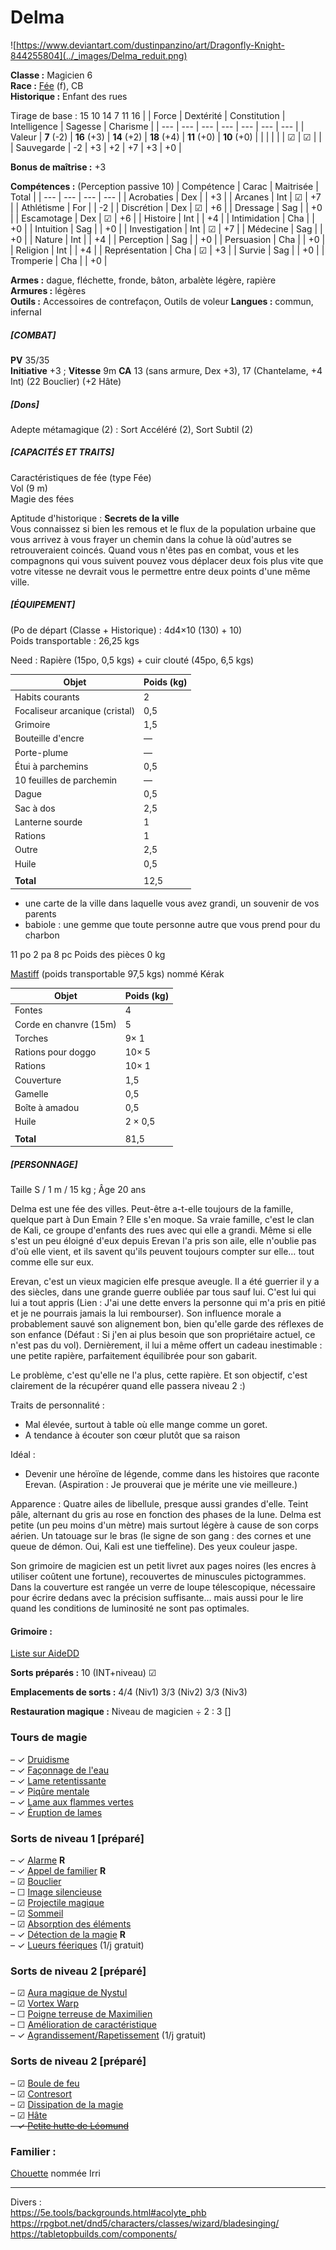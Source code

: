 # Delma

![https://www.deviantart.com/dustinpanzino/art/Dragonfly-Knight-844255804](../_images/Delma_reduit.png)  

**Classe :** Magicien 6     
**Race :** [Fée](http://dnd5e.wikidot.com/fairy) (f), CB  
**Historique :** Enfant des rues  

Tirage de base : 15 10 14 7 11 16
| | Force | Dextérité | Constitution | Intelligence | Sagesse | Charisme | 
| ---  | --- | --- | --- | --- | --- | --- | 
| Valeur | **7** (-2) | **16** (+3) | **14** (+2) | **18** (+4) | **11** (+0) |  **10** (+0) |
|  |  |   |   | ☑ | ☑ |   |
|  Sauvegarde | -2 | +3 | +2 | +7 | +3 | +0 |

**Bonus de maîtrise :** +3  

**Compétences :** (Perception passive 10)
| Compétence | Carac | Maitrisée | Total |
| --- | --- | --- | --- | 
| Acrobaties | Dex |  | +3 |
| Arcanes | Int | ☑ | +7 |
| Athlétisme | For |  | -2 |
| Discrétion | Dex | ☑ | +6 |
| Dressage | Sag |  | +0 |
| Escamotage | Dex | ☑ | +6 |
| Histoire | Int |  | +4 |
| Intimidation | Cha |  | +0 |
| Intuition | Sag |  | +0 |
| Investigation | Int | ☑ | +7 |
| Médecine | Sag |  | +0 |
| Nature | Int |  | +4 |
| Perception | Sag |  | +0 |
| Persuasion | Cha |  | +0 |
| Religion | Int |  | +4 |
| Représentation | Cha | ☑ | +3 |
| Survie | Sag |  | +0 |
| Tromperie | Cha |  | +0 |

**Armes :** dague, fléchette, fronde, bâton, arbalète légère, rapière  
**Armures :** légères  
**Outils :** Accessoires de contrefaçon, Outils de voleur 
**Langues :** commun, infernal  

##### [COMBAT]
**PV** 35/35  
**Initiative** +3 ; **Vitesse** 9m
**CA** 13 (sans armure, Dex +3), 17 (Chantelame, +4 Int) (22 Bouclier) (+2 Hâte)



##### [Dons]
Adepte métamagique (2) : Sort Accéléré (2), Sort Subtil (2)

##### [CAPACITÉS ET TRAITS]
Caractéristiques de fée (type Fée)  
Vol (9 m)  
Magie des fées   

Aptitude d'historique : **Secrets de la ville**  
Vous connaissez si bien les remous et le flux de la population urbaine que vous arrivez à vous frayer un chemin dans la cohue là oùd'autres se retrouveraient coincés. Quand vous n'êtes pas en combat, vous et les compagnons qui vous suivent pouvez vous déplacer deux fois plus vite que votre vitesse ne devrait vous le permettre entre deux points d'une même ville.

##### [ÉQUIPEMENT]
(Po de départ (Classe + Historique) : 4d4×10 (130) + 10)  
Poids transportable : 26,25 kgs  

Need : Rapière (15po, 0,5 kgs) + cuir clouté (45po, 6,5 kgs)

| Objet | Poids (kg) | 
| --- | --- |  
| Habits courants | 2 |
| Focaliseur arcanique (cristal) | 0,5 |
| Grimoire | 1,5 |
| Bouteille d'encre | — | 
| Porte-plume | — | 
| Étui à parchemins | 0,5 |
| 10 feuilles de parchemin | — |
| Dague | 0,5 |
| Sac à dos | 2,5 |
| Lanterne sourde | 1 |
| Rations | 1 | 
| Outre | 2,5 | 
| Huile | 0,5 | 
| |  | 
| **Total** | 12,5 | 
 
+ une carte de la ville dans laquelle vous avez grandi, un souvenir de vos parents  
+ babiole : une gemme que toute personne autre que vous prend pour du charbon  

11 po 
2 pa
8 pc
Poids des pièces 0 kg 


[Mastiff](https://www.aidedd.org/dnd/monstres.php?vf=molosse) (poids transportable 97,5 kgs) nommé Kérak  

| Objet | Poids (kg) | 
| --- | --- |  
| Fontes | 4 |
| Corde en chanvre (15m) | 5 |
| Torches | 9× 1|
| Rations pour doggo | 10× 5 |
| Rations | 10× 1 | 
| Couverture | 1,5 |
| Gamelle | 0,5 |
| Boîte à amadou | 0,5 |
| Huile | 2 × 0,5 | 
| |  | 
| **Total** | 81,5 |


##### [PERSONNAGE]
Taille S / 1 m / 15 kg ; Âge 20 ans  

Delma est une fée des villes. Peut-être a-t-elle toujours de la famille, quelque part à Dun Emain ? Elle s'en moque. Sa vraie famille, c'est le clan de Kali, ce groupe d'enfants des rues avec qui elle a grandi. Même si elle s'est un peu éloigné d'eux depuis Erevan l'a pris son aile, elle n'oublie pas d'où elle vient, et ils savent qu'ils peuvent toujours compter sur elle… tout comme elle sur eux.

Erevan, c'est un vieux magicien elfe presque aveugle. Il a été guerrier il y a des siècles, dans une grande guerre oubliée par tous sauf lui. C'est lui qui lui a tout appris (Lien : J'ai une dette envers la personne qui m'a pris en pitié et je ne pourrais jamais la lui rembourser). Son influence morale a probablement sauvé son alignement bon, bien qu'elle garde des réflexes de son enfance (Défaut : Si j'en ai plus besoin que son propriétaire actuel, ce n'est pas du vol). Dernièrement, il lui a même offert un cadeau inestimable : une petite rapière, parfaitement équilibrée pour son gabarit. 

Le problème, c'est qu'elle ne l'a plus, cette rapière. Et son objectif, c'est clairement de la récupérer quand elle passera niveau 2 :) 

Traits de personnalité : 
- Mal élevée, surtout à table où elle mange comme un goret.
- A tendance à écouter son cœur plutôt que sa raison

Idéal :
- Devenir une héroïne de légende, comme dans les histoires que raconte Erevan. (Aspiration : Je prouverai que je mérite une vie meilleure.)
 
Apparence :
Quatre ailes de libellule, presque aussi grandes d'elle. Teint pâle, alternant du gris au rose en fonction des phases de la lune.
Delma est petite (un peu moins d'un mètre) mais surtout légère à cause de son corps aérien. 
Un tatouage sur le bras (le signe de son gang : des cornes et une queue de démon. Oui, Kali est une tieffeline). Des yeux couleur jaspe.

Son grimoire de magicien est un petit livret aux pages noires (les encres à utiliser coûtent une fortune), recouvertes de minuscules pictogrammes. Dans la couverture est rangée un verre de loupe télescopique, nécessaire pour écrire dedans avec la précision suffisante… mais aussi pour le lire quand les conditions de luminosité ne sont pas optimales.


#### Grimoire :

[Liste sur AideDD](https://www.aidedd.org/dnd-filters/sorts.php)

**Sorts préparés :** 10 (INT+niveau) ☑

**Emplacements de sorts :** 4/4 (Niv1)  3/3 (Niv2)  3/3 (Niv3)

**Restauration magique :** Niveau de magicien ÷ 2 : 3 []

### Tours de magie 

– ✓ [Druidisme](https://www.aidedd.org/dnd/sorts.php?vf=druidisme)  
– ✓ [Façonnage de l'eau](https://www.aidedd.org/dnd/sorts.php?vf=faconnage-de-l-eau)    
– ✓ [Lame retentissante](https://www.aidedd.org/dnd/sorts.php?vf=lame-retentissante)  
– ✓ [Piqûre mentale](https://www.aidedd.org/dnd/sorts.php?vf=piqure-mentale)   
– ✓ [Lame aux flammes vertes](https://www.aidedd.org/dnd/sorts.php?vf=lame-aux-flammes-vertes)   
– ✓ [Éruption de lames](https://www.aidedd.org/dnd/sorts.php?vf=eruption-de-lames)

### Sorts de niveau 1 [préparé]

– ✓ [Alarme](https://www.aidedd.org/dnd/sorts.php?vf=alarme) **R**  
– ✓ [Appel de familier](https://www.aidedd.org/dnd/sorts.php?vf=appel-de-familier) **R**  
– ☑ [Bouclier](https://www.aidedd.org/dnd/sorts.php?vf=bouclier)  
– ☐ [Image silencieuse](https://www.aidedd.org/dnd/sorts.php?vf=image-silencieuse)  
– ☑ [Projectile magique](https://www.aidedd.org/dnd/sorts.php?vf=projectile-magique)  
– ☑ [Sommeil](https://www.aidedd.org/dnd/sorts.php?vf=sommeil)   
– ☑ [Absorption des éléments](https://www.aidedd.org/dnd/sorts.php?vf=absorption-des-elements)  
– ✓ [Détection de la magie](https://www.aidedd.org/dnd/sorts.php?vf=detection-de-la-magie) **R**  
– ✓ [Lueurs féeriques](https://www.aidedd.org/dnd/sorts.php?vf=lueurs-feeriques) (1/j gratuit)

### Sorts de niveau 2 [préparé]

– ☑ [Aura magique de Nystul](https://www.aidedd.org/dnd/sorts.php?vf=aura-magique-de-nystul)  
– ☑ [Vortex Warp](http://dnd5e.wikidot.com/spell:vortex-warp)  
– ☐ [Poigne terreuse de Maximilien](https://www.aidedd.org/dnd/sorts.php?vf=poigne-terreuse-de-maximilien)  
– ☐ [Amélioration de caractéristique](https://www.aidedd.org/dnd/sorts.php?vf=amelioration-de-caracteristique)  
– ✓ [Agrandissement/Rapetissement](https://www.aidedd.org/dnd/sorts.php?vf=agrandissement-rapetissement) (1/j gratuit)


### Sorts de niveau 2 [préparé]
    
– ☑ [Boule de feu](https://www.aidedd.org/dnd/sorts.php?vf=boule-de-feu)  
– ☑ [Contresort](https://www.aidedd.org/dnd/sorts.php?vf=contresort)  
– ☑ [Dissipation de la magie](https://www.aidedd.org/dnd/sorts.php?vf=dissipation-de-la-magie)  
– ☑ [Hâte](https://www.aidedd.org/dnd/sorts.php?vf=hate)   
~~– ✓ [Petite hutte de Léomund](https://www.aidedd.org/dnd/sorts.php?vf=petite-hutte-de-leomund)~~  

### Familier : 
[Chouette](https://www.aidedd.org/dnd/monstres.php?vf=chouette) nommée Irri


_____

Divers :  
https://5e.tools/backgrounds.html#acolyte_phb  
https://rpgbot.net/dnd5/characters/classes/wizard/bladesinging/  
https://tabletopbuilds.com/components/  